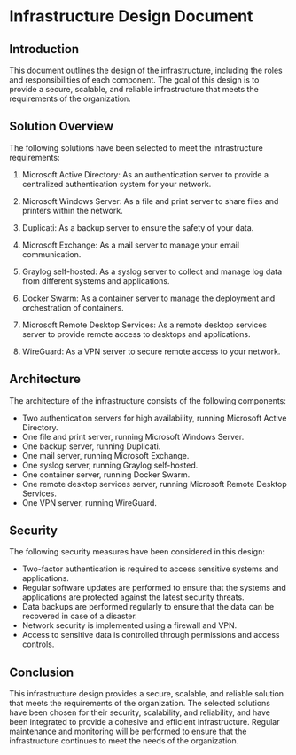 # Infrastructure Design Document

## Introduction

This document outlines the design of the infrastructure, including the roles and responsibilities of each component. The goal of this design is to provide a secure, scalable, and reliable infrastructure that meets the requirements of the organization.

## Solution Overview

The following solutions have been selected to meet the infrastructure requirements:

1. Microsoft Active Directory: As an authentication server to provide a centralized authentication system for your network.

2. Microsoft Windows Server: As a file and print server to share files and printers within the network.

3. Duplicati: As a backup server to ensure the safety of your data.

4. Microsoft Exchange: As a mail server to manage your email communication.

5. Graylog self-hosted: As a syslog server to collect and manage log data from different systems and applications.

6. Docker Swarm: As a container server to manage the deployment and orchestration of containers.

7. Microsoft Remote Desktop Services: As a remote desktop services server to provide remote access to desktops and applications.

8. WireGuard: As a VPN server to secure remote access to your network.

## Architecture

The architecture of the infrastructure consists of the following components:

- Two authentication servers for high availability, running Microsoft Active Directory.
- One file and print server, running Microsoft Windows Server.
- One backup server, running Duplicati.
- One mail server, running Microsoft Exchange.
- One syslog server, running Graylog self-hosted.
- One container server, running Docker Swarm.
- One remote desktop services server, running Microsoft Remote Desktop Services.
- One VPN server, running WireGuard.

## Security

The following security measures have been considered in this design:

- Two-factor authentication is required to access sensitive systems and applications.
- Regular software updates are performed to ensure that the systems and applications are protected against the latest security threats.
- Data backups are performed regularly to ensure that the data can be recovered in case of a disaster.
- Network security is implemented using a firewall and VPN.
- Access to sensitive data is controlled through permissions and access controls.

## Conclusion

This infrastructure design provides a secure, scalable, and reliable solution that meets the requirements of the organization. The selected solutions have been chosen for their security, scalability, and reliability, and have been integrated to provide a cohesive and efficient infrastructure. Regular maintenance and monitoring will be performed to ensure that the infrastructure continues to meet the needs of the organization.
